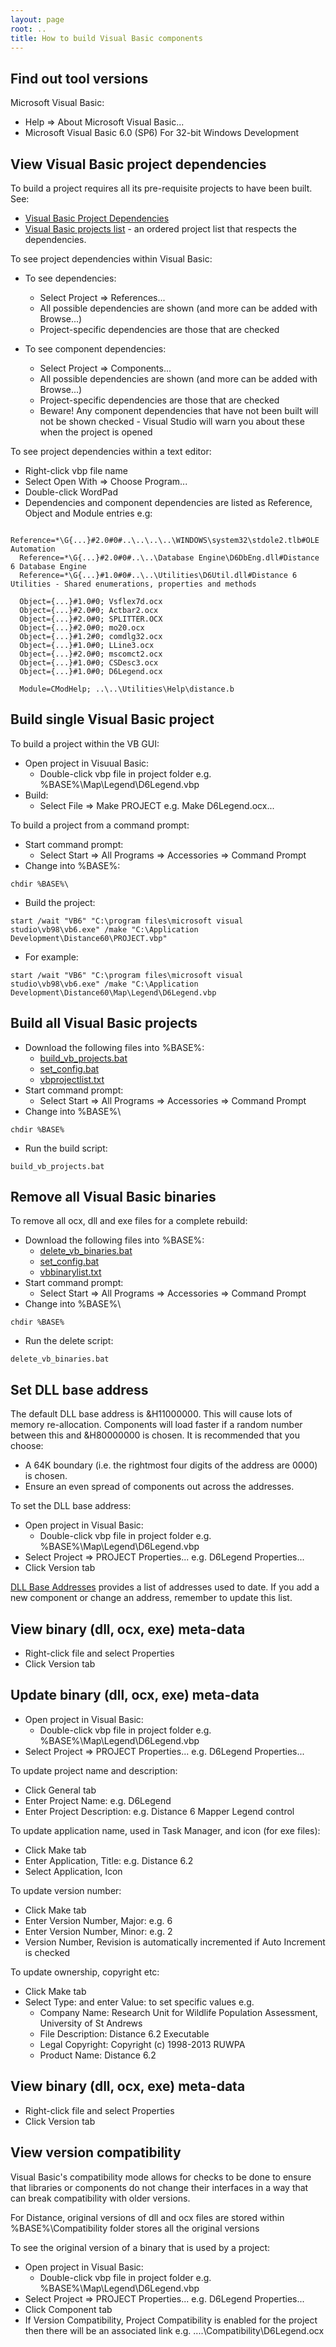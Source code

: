```yaml
---
layout: page
root: ..
title: How to build Visual Basic components
---
```


Find out tool versions
----------------------

Microsoft Visual Basic:

* Help => About Microsoft Visual Basic...
* Microsoft Visual Basic 6.0 (SP6) For 32-bit Windows Development

View Visual Basic project dependencies
--------------------------------------

To build a project requires all its pre-requisite projects to have been built. See:

* [Visual Basic Project Dependencies](./VisualBasicProjectDependencies.md)
* [Visual Basic projects list](../vmscripts/vbprojectlist.txt) - an ordered project list that respects the dependencies.

To see project dependencies within Visual Basic:

* To see dependencies:
  - Select Project => References...
  - All possible dependencies are shown (and more can be added with Browse...)
  - Project-specific dependencies are those that are checked

* To see component dependencies:
  - Select Project => Components...
  - All possible dependencies are shown (and more can be added with Browse...)
  - Project-specific dependencies are those that are checked
  - Beware! Any component dependencies that have not been built will not be shown checked - Visual Studio will warn you about these when the project is opened

To see project dependencies within a text editor:

* Right-click vbp file name
* Select Open With => Choose Program...
* Double-click WordPad
* Dependencies and component dependencies are listed as Reference, Object and Module entries e.g:

<p/>

      Reference=*\G{...}#2.0#0#..\..\..\..\WINDOWS\system32\stdole2.tlb#OLE Automation
      Reference=*\G{...}#2.0#0#..\..\Database Engine\D6DbEng.dll#Distance 6 Database Engine
      Reference=*\G{...}#1.0#0#..\..\Utilities\D6Util.dll#Distance 6 Utilities - Shared enumerations, properties and methods

      Object={...}#1.0#0; Vsflex7d.ocx
      Object={...}#2.0#0; Actbar2.ocx
      Object={...}#2.0#0; SPLITTER.OCX
      Object={...}#2.0#0; mo20.ocx
      Object={...}#1.2#0; comdlg32.ocx
      Object={...}#1.0#0; LLine3.ocx
      Object={...}#2.0#0; mscomct2.ocx
      Object={...}#1.0#0; CSDesc3.ocx
      Object={...}#1.0#0; D6Legend.ocx

      Module=CModHelp; ..\..\Utilities\Help\distance.b

Build single Visual Basic project
---------------------------------

To build a project within the VB GUI:

* Open project in Visuual Basic:
  - Double-click vbp file in project folder e.g. %BASE%\Map\Legend\D6Legend.vbp
* Build:
  - Select File => Make PROJECT e.g. Make D6Legend.ocx...

To build a project from a command prompt:

* Start command prompt:
  - Select Start => All Programs => Accessories => Command Prompt
* Change into %BASE%:

<p/>

    chdir %BASE%\

* Build the project:

<p/>

    start /wait "VB6" "C:\program files\microsoft visual studio\vb98\vb6.exe" /make "C:\Application Development\Distance60\PROJECT.vbp"

  - For example:

<p/>

    start /wait "VB6" "C:\program files\microsoft visual studio\vb98\vb6.exe" /make "C:\Application Development\Distance60\Map\Legend\D6Legend.vbp

Build all Visual Basic projects
-------------------------------

* Download the following files into %BASE%\:
  - [build_vb_projects.bat](../vmscripts/build_vb_projects.bat)
  - [set_config.bat](../vmscripts/set_config.bat)
  - [vbprojectlist.txt](../vmscripts/vbprojectlist.txt)
* Start command prompt:
  - Select Start => All Programs => Accessories => Command Prompt
* Change into %BASE%\

<p/>

    chdir %BASE%

* Run the build script:

<p/>

    build_vb_projects.bat

Remove all Visual Basic binaries
--------------------------------

To remove all ocx, dll and exe files for a complete rebuild:

* Download the following files into %BASE%\:
  - [delete_vb_binaries.bat](../vmscripts/delete_vb_binaries.bat)
  - [set_config.bat](../vmscripts/set_config.bat)
  - [vbbinarylist.txt](../vmscripts/vbbinarylist.txt)
* Start command prompt:
  - Select Start => All Programs => Accessories => Command Prompt
* Change into %BASE%\

<p/>

    chdir %BASE%

* Run the delete script:

<p/>

    delete_vb_binaries.bat

Set DLL base address
--------------------

The default DLL base address is &H11000000. This will cause lots of memory re-allocation. Components will load faster if a random number between this and &H80000000 is chosen. It is recommended that you choose:

* A 64K boundary (i.e. the rightmost four digits of the address are 0000) is chosen.
* Ensure an even spread of components out across the addresses.

To set the DLL base address:

* Open project in Visual Basic:
  - Double-click vbp file in project folder e.g. %BASE%\Map\Legend\D6Legend.vbp
* Select Project => PROJECT Properties... e.g. D6Legend Properties...
* Click Version tab

[DLL Base Addresses](./DllBaseAddresses.md) provides a list of addresses used to date. If you add a new component or change an address, remember to update this list.

View binary (dll, ocx, exe) meta-data
-------------------------------------

* Right-click file and select Properties
* Click Version tab

Update binary (dll, ocx, exe) meta-data
---------------------------------------

* Open project in Visual Basic:
  - Double-click vbp file in project folder e.g. %BASE%\Map\Legend\D6Legend.vbp
* Select Project => PROJECT Properties... e.g. D6Legend Properties...

To update project name and description:

* Click General tab
* Enter Project Name: e.g. D6Legend
* Enter Project Description: e.g. Distance 6 Mapper Legend control

To update application name, used in Task Manager, and icon (for exe files):

* Click Make tab
* Enter Application, Title: e.g. Distance 6.2
* Select Application, Icon

To update version number:

* Click Make tab
* Enter Version Number, Major: e.g. 6
* Enter Version Number, Minor: e.g. 2
* Version Number, Revision is automatically incremented if Auto Increment is checked

To update ownership, copyright etc:

* Click Make tab
* Select Type: and enter Value: to set specific values e.g.
  - Company Name: Research Unit for Wildlife Population Assessment, University of St Andrews
  - File Description: Distance 6.2 Executable
  - Legal Copyright: Copyright (c) 1998-2013 RUWPA
  - Product Name: Distance 6.2

View binary (dll, ocx, exe) meta-data
-------------------------------------

* Right-click file and select Properties
* Click Version tab

View version compatibility
--------------------------

Visual Basic's compatibility mode allows for checks to be done to ensure that libraries or components do not change their interfaces in a way that can break compatibility with older versions.

For Distance, original versions of dll and ocx files are stored within %BASE%\Compatibility folder stores all the original versions

To see the original version of a binary that is used by a project:

* Open project in Visual Basic:
  - Double-click vbp file in project folder e.g. %BASE%\Map\Legend\D6Legend.vbp
* Select Project => PROJECT Properties... e.g. D6Legend Properties...
* Click Component tab
* If Version Compatibility, Project Compatibility is enabled for the project then there will be an associated link e.g. ..\..\Compatibility\D6Legend.ocx
